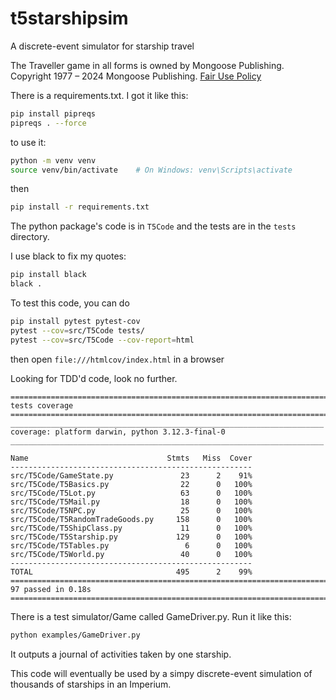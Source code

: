 # t5starshipsim
A discrete-event simulator for starship travel

The Traveller game in all forms is owned by Mongoose Publishing. Copyright 1977 – 2024 Mongoose Publishing. [Fair Use Policy](https://cdn.shopify.com/s/files/1/0609/6139/0839/files/Traveller_Fair_Use_Policy_2024.pdf?v=1725357857)

There is a requirements.txt. I got it like this:
```bash
pip install pipreqs
pipreqs . --force
```

to use it:
```bash
python -m venv venv
source venv/bin/activate    # On Windows: venv\Scripts\activate
```

then 

```bash
pip install -r requirements.txt
```

The python package's code is in `T5Code` and the tests are in the `tests` directory.

I use black to fix my quotes:
```bash
pip install black
black .
```

To test this code, you can do 
```bash
pip install pytest pytest-cov
pytest --cov=src/T5Code tests/
pytest --cov=src/T5Code --cov-report=html
```
then open `file:///htmlcov/index.html` in a browser

Looking for TDD'd code, look no further.
```
======================================================================================= tests coverage =======================================================================================
______________________________________________________________________ coverage: platform darwin, python 3.12.3-final-0 ______________________________________________________________________

Name                               Stmts   Miss  Cover
------------------------------------------------------
src/T5Code/GameState.py               23      2    91%
src/T5Code/T5Basics.py                22      0   100%
src/T5Code/T5Lot.py                   63      0   100%
src/T5Code/T5Mail.py                  18      0   100%
src/T5Code/T5NPC.py                   25      0   100%
src/T5Code/T5RandomTradeGoods.py     158      0   100%
src/T5Code/T5ShipClass.py             11      0   100%
src/T5Code/T5Starship.py             129      0   100%
src/T5Code/T5Tables.py                 6      0   100%
src/T5Code/T5World.py                 40      0   100%
------------------------------------------------------
TOTAL                                495      2    99%
===================================================================================== 97 passed in 0.18s =====================================================================================
```
There is a test simulator/Game called GameDriver.py.
Run it like this:
```bash
python examples/GameDriver.py
```
It outputs a journal of activities taken by one starship.

This code will eventually be used by a simpy discrete-event simulation of thousands of starships in an Imperium.